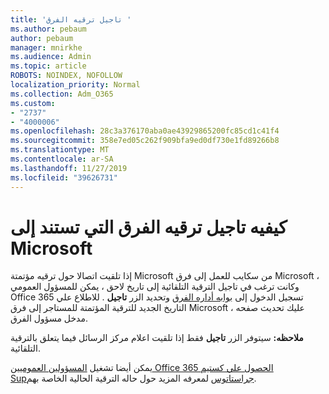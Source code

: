 ```yaml
---
title: 'تاجيل ترقيه الفرق '
ms.author: pebaum
author: pebaum
manager: mnirkhe
ms.audience: Admin
ms.topic: article
ROBOTS: NOINDEX, NOFOLLOW
localization_priority: Normal
ms.collection: Adm_O365
ms.custom:
- "2737"
- "4000006"
ms.openlocfilehash: 28c3a376170aba0ae43929865200fc85cd1c41f4
ms.sourcegitcommit: 358e7ed05c262f909bfa9ed0df730e1fd89266b8
ms.translationtype: MT
ms.contentlocale: ar-SA
ms.lasthandoff: 11/27/2019
ms.locfileid: "39626731"
---
```

# <a name="how-to-postpone-the-microsoft-driven-teams-upgrade"></a>كيفيه تاجيل ترقيه الفرق التي تستند إلى Microsoft

إذا تلقيت اتصالا حول ترقيه مؤتمتة Microsoft من سكايب للعمل إلى فرق Microsoft ، وكانت ترغب في تاجيل الترقية التلقائية إلى تاريخ لاحق ، يمكن للمسؤول العمومي Office 365 تسجيل الدخول إلى [بوابه أداره الفرق](https://admin.teams.microsoft.com/dashboard) وتحديد الزر **تاجيل** . للاطلاع علي التاريخ الجديد للترقية المؤتمتة للمستاجر إلى فرق Microsoft ، عليك تحديث صفحه مدخل مسؤول الفرق.

**ملاحظه:** سيتوفر الزر **تاجيل** فقط إذا تلقيت اعلام مركز الرسائل فيما يتعلق بالترقية التلقائية. 

يمكن أيضا تشغيل [المسؤولين العموميين Office 365 الحصول علي كستيم Supجراستاتوس](https://docs.microsoft.com/powershell/module/skype/get-csteamsupgradestatus?view=skype-ps) لمعرفه المزيد حول حاله الترقية الحالية الخاصة بهم. 